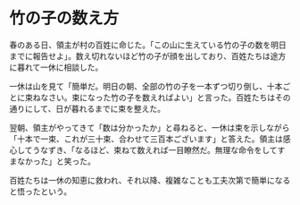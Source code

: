 # 竹の子の数え方

春のある日、領主が村の百姓に命じた。「この山に生えている竹の子の数を明日までに報告せよ」。数え切れないほど竹の子が顔を出しており、百姓たちは途方に暮れて一休に相談した。

一休は山を見て「簡単だ。明日の朝、全部の竹の子を一本ずつ切り倒し、十本ごとに束ねなさい。束になった竹の子を数えればよい」と言った。百姓たちはその通りにして、日が暮れるまでに束を整えた。

翌朝、領主がやってきて「数は分かったか」と尋ねると、一休は束を示しながら「十本で一束、これが三十束、合わせて三百本ございます」と答えた。領主は感心してうなずき、「なるほど、束ねて数えれば一目瞭然だ。無理な命令をしてすまなかった」と笑った。

百姓たちは一休の知恵に救われ、それ以降、複雑なことも工夫次第で簡単になると悟ったという。
